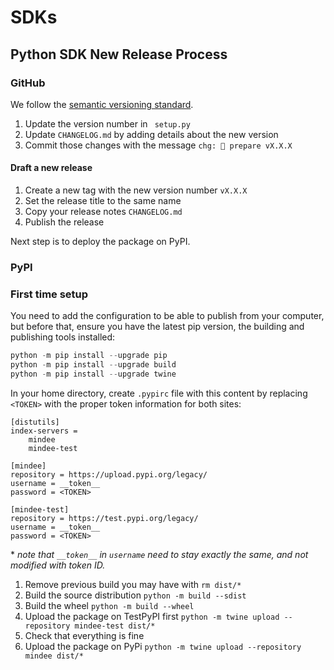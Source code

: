 # SDKs

## Python SDK New Release Process

### GitHub

We follow the [semantic versioning standard](https://semver.org).

1. Update the version number in ` setup.py`
2. Update `CHANGELOG.md` by adding details about the new version
3. Commit those changes with the message `chg: 🔖 prepare vX.X.X`

#### Draft a new release

1. Create a new tag with the new version number `vX.X.X`
2. Set the release title to the same name
3. Copy your release notes `CHANGELOG.md`
4. Publish the release

Next step is to deploy the package on PyPI.

### PyPI

### First time setup

You need to add the configuration to be able to publish from your computer, but before that, ensure you have the latest pip version, the building and publishing tools installed:

```python
python -m pip install --upgrade pip
python -m pip install --upgrade build
python -m pip install --upgrade twine
```

In your home directory, create `.pypirc` file with this content by replacing `<TOKEN>` with the proper token information for both sites:

```text
[distutils]
index-servers =
    mindee
    mindee-test

[mindee]
repository = https://upload.pypi.org/legacy/
username = __token__
password = <TOKEN>

[mindee-test]
repository = https://test.pypi.org/legacy/
username = __token__
password = <TOKEN>
```

\* *note that `__token__` in `username` need to stay exactly the same, and not modified with token ID.*

1. Remove previous build you may have with `rm dist/*`
2. Build the source distribution `python -m build --sdist`
3. Build the wheel `python -m build --wheel`
4. Upload the package on TestPyPI first `python -m twine upload --repository mindee-test dist/*`
5. Check that everything is fine
6. Upload the package on PyPi `python -m twine upload --repository mindee dist/*`
